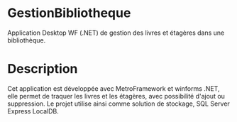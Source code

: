 # GestionBibliotheque
Application Desktop WF (.NET) de gestion des livres et étagères dans une bibliothèque.


# Description
Cet application est développée avec MetroFramework et winforms .NET, elle permet de traquer les livres et les étagères, avec possibilité d'ajout ou suppression. Le projet utilise ainsi comme solution de stockage, 
SQL Server Express LocalDB.
